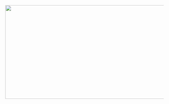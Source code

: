 <a href="https://www.gitanimals.org/en_US?utm_medium=image&utm_source=hyunm1n-o&utm_content=farm">
<img
  src="https://render.gitanimals.org/farms/hyunm1n-o"
  width="600"
  height="300"
/>
</a>
